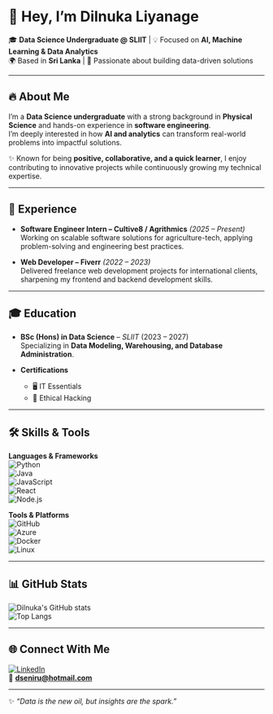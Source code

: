 # 👋 Hey, I’m Dilnuka Liyanage  

🎓 **Data Science Undergraduate @ SLIIT** | 💡 Focused on **AI, Machine Learning & Data Analytics**  
🌍 Based in **Sri Lanka** | 🚀 Passionate about building data-driven solutions  

---

## 🔥 About Me  
I’m a **Data Science undergraduate** with a strong background in **Physical Science** and hands-on experience in **software engineering**.  
I’m deeply interested in how **AI and analytics** can transform real-world problems into impactful solutions.  

✨ Known for being **positive, collaborative, and a quick learner**, I enjoy contributing to innovative projects while continuously growing my technical expertise.  

---

## 💼 Experience  
- **Software Engineer Intern – Cultive8 / Agrithmics** *(2025 – Present)*  
  Working on scalable software solutions for agriculture-tech, applying problem-solving and engineering best practices.  

- **Web Developer – Fiverr** *(2022 – 2023)*  
  Delivered freelance web development projects for international clients, sharpening my frontend and backend development skills.  

---

## 🎓 Education  
- **BSc (Hons) in Data Science** – *SLIIT* (2023 – 2027)  
  Specializing in **Data Modeling, Warehousing, and Database Administration**.  

- **Certifications**  
  - 🖥 IT Essentials  
  - 🔐 Ethical Hacking  

---

## 🛠 Skills & Tools  
**Languages & Frameworks**  
![Python](https://img.shields.io/badge/Python-3776AB?style=for-the-badge&logo=python&logoColor=white)  
![Java](https://img.shields.io/badge/Java-ED8B00?style=for-the-badge&logo=java&logoColor=white)  
![JavaScript](https://img.shields.io/badge/JavaScript-F7E017?style=for-the-badge&logo=javascript&logoColor=black)  
![React](https://img.shields.io/badge/React-61DBFB?style=for-the-badge&logo=react&logoColor=black)  
![Node.js](https://img.shields.io/badge/Node.js-68A063?style=for-the-badge&logo=node.js&logoColor=white)  

**Tools & Platforms**  
![GitHub](https://img.shields.io/badge/GitHub-181717?style=for-the-badge&logo=github&logoColor=white)  
![Azure](https://img.shields.io/badge/Azure-0078D7?style=for-the-badge&logo=microsoftazure&logoColor=white)  
![Docker](https://img.shields.io/badge/Docker-0db7ed?style=for-the-badge&logo=docker&logoColor=white)  
![Linux](https://img.shields.io/badge/Linux-FCC624?style=for-the-badge&logo=linux&logoColor=black)  

---

## 📊 GitHub Stats  
![Dilnuka's GitHub stats](https://github-readme-stats.vercel.app/api?username=your-username&show_icons=true&theme=radical)  
![Top Langs](https://github-readme-stats.vercel.app/api/top-langs/?username=your-username&layout=compact&theme=radical)  

---

## 🌐 Connect With Me  
[![LinkedIn](https://img.shields.io/badge/LinkedIn-blue?style=flat-square&logo=linkedin&logoColor=white)](https://www.linkedin.com/in/dilnuka-liyanage-565b86267/)  
📧 **dseniru@hotmail.com**  

---

✨ *“Data is the new oil, but insights are the spark.”*  

